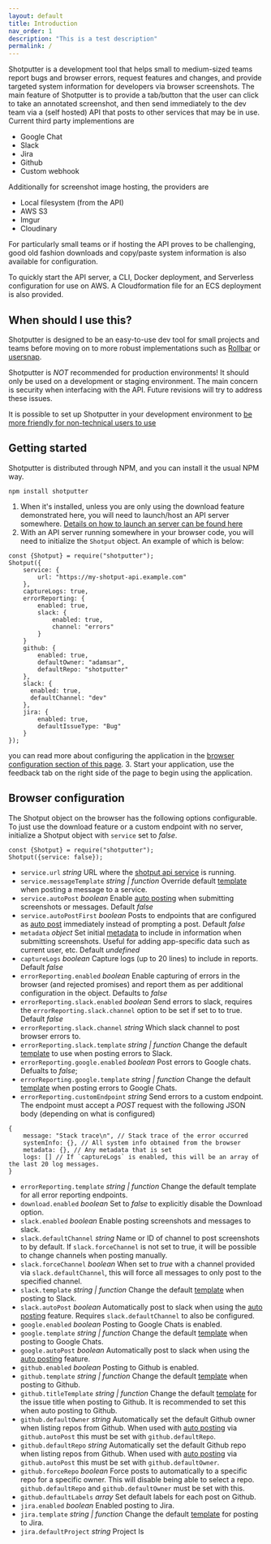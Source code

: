```yaml
---
layout: default
title: Introduction
nav_order: 1
description: "This is a test description"
permalink: /
---
```


Shotputter is a development tool that helps small to medium-sized teams report bugs and browser errors,
request features and changes, and provide targeted system information for developers via browser screenshots. 
The main feature of Shotputter is to provide a tab/button that the user can click to 
take an annotated screenshot, and then send immediately to the dev team via a (self hosted) API that posts to other services that may be in use.
Current third party implementions are
* Google Chat
* Slack
* Jira
* Github
* Custom webhook

Additionally for screenshot image hosting, the providers are
* Local filesystem (from the API)
* AWS S3
* Imgur
* Cloudinary
 

For particularly small teams or if hosting the API proves to be challenging, good old fashion
downloads and copy/paste system information is also available for configuration.

To quickly start the API server, a CLI, Docker deployment, and Serverless configuration for use on AWS.
A Cloudformation file for an ECS deployment is also provided.

## When should I use this?

Shotputter is designed to be an easy-to-use dev tool for small projects and teams before
moving on to more robust implementations such as [Rollbar](https://rollbar.com) or [usersnap](https://usersnap.com).

Shotputter is *NOT* recommended for production environments! It should only be used on a development or
staging environment. The main concern is security when interfacing with the API. Future revisions will
try to address these issues.

It is possible to set up Shotputter in your development environment to [be more friendly for non-technical users to use](#non-technical-users) 

## Getting started

Shotputter is distributed through NPM, and you can install it the usual NPM way.

```$xslt
npm install shotputter
```  

1) When it's installed, unless you are only using the download feature demonstrated
here, you will need to launch/host an API server somewhere. [Details on how to launch an server can be found here](/api-server)
2) With an API server running somewhere in your browser code, you will need to initialize 
the `Shotput` object. An example of which is below: 
```
const {Shotput} = require("shotputter");
Shotput({
    service: {
        url: "https://my-shotput-api.example.com"
    },
    captureLogs: true,
    errorReporting: {
        enabled: true,
        slack: {
            enabled: true,
            channel: "errors"
        }
    }
    github: {
        enabled: true,
        defaultOwner: "adamsar",
        defaultRepo: "shotputter"
    },
    slack: {
      enabled: true,
      defaultChannel: "dev"
    },           
    jira: {
        enabled: true,
        defaultIssueType: "Bug"
    }
});
```
you can read more about configuring the application in the [browser configuration section of this page](#browser-configuration).
3. Start your application, use the feedback tab on the right side of the page to begin using the application.

## Browser configuration

The Shotput object on the browser has the following options configurable.
To just use the download feature or a custom endpoint with no server, initialize a Shotput object with `service` set to *false*.

```
const {Shotput} = require("shotputter");
Shotput({service: false});
```

* `service.url` *string* URL where the [shotput api service](/api-service) is running.
* `service.messageTemplate` *string \| function* Override default [template](/templates) when posting a message to a service.
* `service.autoPost` *boolean* Enable [auto posting](#non-technical-users) when submitting screenshots or messages. Default *false*
* `service.autoPostFirst` *boolean* Posts to endpoints that are configured as [auto post](#non-technical-users) immediately instead of prompting a post. Default *false*
* `metadata` *object* Set initial [metadata](/metadata) to include in information when submitting screenshots. Useful for adding app-specific data such as current user, etc. Default *undefined*
* `captureLogs` *boolean* Capture logs (up to 20 lines) to include in reports. Default *false* 
* `errorReporting.enabled` *boolean* Enable capturing of errors in the browser (and rejected promises) and report them as per additional configuration in the object. Defaults to *false*
* `errorReporting.slack.enabled` *boolean* Send errors to slack, requires the `errorReporting.slack.channel` option to be set if set to to true. Default *false*
* `errorReporting.slack.channel` *string* Which slack channel to post browser errors to.
* `errorReporting.slack.template` *string \| function* Change the default [template](/templates) to use when posting errors to Slack.  
* `errorReporting.google.enabled` *boolean* Post errors to Google chats. Defualts to *false*;
* `errorReporting.google.template` *string \| function* Change the default [template](/templates) when posting errors to Google Chats.
* `errorReporting.customEndpoint` *string* Send errors to a custom endpoint. The endpoint must accept a *POST* request with the following JSON body (depending on what is configured)
```
{
    message: "Stack trace\n", // Stack trace of the error occurred
    systemInfo: {}, // All system info obtained from the browser
    metadata: {}, // Any metadata that is set
    logs: [] // If `captureLogs` is enabled, this will be an array of the last 20 log messages.
}
```
* `errorReporting.template` *string \| function* Change the default template for all error reporting endpoints.
* `download.enabled` *boolean* Set to *false* to explicitly disable the Download option.
* `slack.enabled` *boolean* Enable posting screenshots and messages to slack.
* `slack.defaultChannel` *string* Name or ID of channel to post screenshots to by default. If `slack.forceChannel` is not set to true, it will be possible to change channels when posting manually.
* `slack.forceChannel` *boolean* When set to *true* with a channel provided via `slack.defaultChannel`, this will force all messages to only post to the specified channel.
* `slack.template` *string \| function* Change the default [template](/templates) when posting to Slack.
* `slack.autoPost` *boolean* Automatically post to slack when using the [auto posting](#non-technical-users) feature. Requires `slack.defaultChannel` to also be configured.
* `google.enabled` *boolean* Posting to Google Chats is enabled.
* `google.template` *string \| function* Change the default [template](/templates) when posting to Google Chats.
* `google.autoPost` *boolean* Automatically post to slack when using the [auto posting](#non-technical-users) feature.
* `github.enabled` *boolean* Posting to Github is enabled. 
* `github.template` *string \| function* Change the default [template](/templates) when posting to Github.
* `github.titleTemplate` *string \| function* Change the default [template](/templates) for the issue title when posting to Github. It is recommended to set this when auto posting to Github.
* `github.defaultOwner` *string* Automatically set the default Github owner when listing repos from Github. When used with [auto posting](#non-technical-users) via `github.autoPost` this must be set with `github.defaultRepo`.
* `github.defaultRepo` *string* Automatically set the default Github repo when listing repos from Github. When used with [auto posting](#non-technical-users) via `github.autoPost` this must be set with `github.defaultOwner`.
* `github.forceRepo` *boolean* Force posts to automatically to a specific repo for a specific owner. This will disable being able to select a repo. `github.defaultRepo` and `github.defaultOwner` must be set with this.
* `github.defaultLabels` *array<string>* Set default labels for each post on Github.
* `jira.enabled` *boolean* Enabled posting to Jira.
* `jira.template` *string \| function* Change the default [template](/templates) for posting to Jira.
* `jira.defaultProject` *string* Project Is   
  

  
